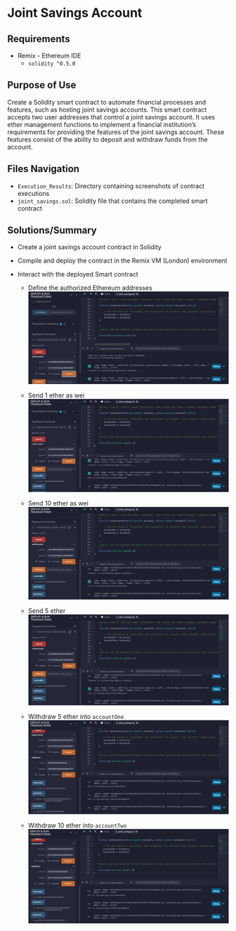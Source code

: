# Joint Savings Account

## Requirements

* Remix - Ethereum IDE
  * `solidity ^0.5.0`

## Purpose of Use

Create a Solidity smart contract to automate financial processes and features, such as hosting joint savings accounts. This smart contract accepts two user addresses that control a joint savings account. It uses ether management functions to implement a financial institution’s requirements for providing the features of the joint savings account. These features consist of the ability to deposit and withdraw funds from the account.

## Files Navigation

* `Execution_Results`: Directory containing screenshots of contract executions
* `joint_savings.sol`: Solidity file that contains the completed smart contract

## Solutions/Summary

* Create a joint savings account contract in Solidity
* Compile and deploy the contract in the Remix VM (London) environment
* Interact with the deployed Smart contract
  
  * Define the authorized Ethereum addresses
![alt=“Define the authorized ETH addresses”](Execution_Results/Defined_Authorized_ETH_Addresses.png)
  
  * Send 1 ether as wei
![alt=“Send 1 ether as wei”](Execution_Results/Send_1ETH_as_Wei.png)
  
  * Send 10 ether as wei
![alt=“Send 10 ether as wei”](Execution_Results/Send_10ETH_as_Wei.png)
  
  * Send 5 ether
![alt=“Send 10 ether as wei”](Execution_Results/Send_5ETH.png)
 
  * Withdraw 5 ether into `accountOne`
![alt=“Send 10 ether as wei”](Execution_Results/Withdraw_5ETH_into_1.png)
  
  * Withdraw 10 ether into `accountTwo`
![alt=“Send 10 ether as wei”](Execution_Results/Withdraw_10ETH_into_2.png)